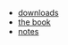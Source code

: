 - [downloads](https://pragprog.com/downloads/2122304)
- [the book](https://pragprog.com/book/phoenix14/programming-phoenix-1-4)
- [notes](/notes/README.md)
